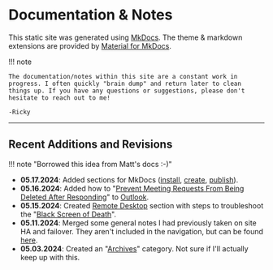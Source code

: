# Documentation & Notes

This static site was generated using [MkDocs](https://www.mkdocs.org). The theme & markdown extensions are provided by [Material for MkDocs](https://squidfunk.github.io/mkdocs-material/).

!!! note

    The documentation/notes within this site are a constant work in progress. I often quickly "brain dump" and return later to clean things up. If you have any questions or suggestions, please don't hesitate to reach out to me! 
    
    -Ricky

---

## Recent Additions and Revisions

!!! note "Borrowed this idea from Matt's docs :-)"

- **05.17.2024**: Added sections for MkDocs ([install](./software/mkdocs/creating-site.md), [create](./software/mkdocs/creating-site.md), [publish](./software/mkdocs/publishing.md)).
- **05.16.2024**: Added how to "[Prevent Meeting Requests From Being Deleted After Responding](./software/microsoft-office/outlook/outlook.md#prevent-meeting-requests-from-being-deleted-after-responding)" to [Outlook](./software/microsoft-office/outlook/outlook.md).
- **05.15.2024**: Created [Remote Desktop](./software/remote-desktop.md) section with steps to troubleshoot the "[Black Screen of Death](./software/remote-desktop.md#black-screen-of-death)".
- **05.11.2024**: Merged some general notes I had previously taken on site HA and failover. They aren't included in the navigation, but can be found [here](./notes/HA-notes.md).
- **05.03.2024**: Created an "[Archives](./archives/archives.md)" category. Not sure if I'll actually keep up with this.